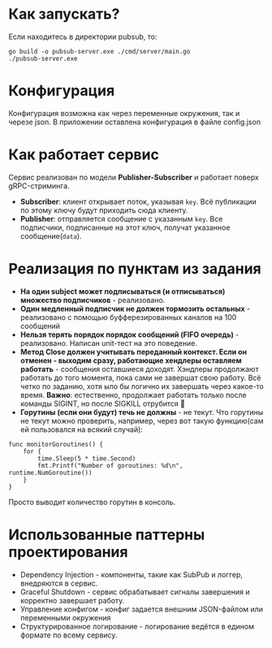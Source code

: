 # Как запускать?
Если находитесь в директории pubsub, то:
```
go build -o pubsub-server.exe ./cmd/server/main.go
./pubsub-server.exe
```
# Конфигурация
Конфигурация возможна как через переменные окружения, так и черезе json. В приложении оставлена конфигурация в файле config.json

# Как работает сервис
Сервис реализован по модели **Publisher-Subscriber** и работает поверх gRPC-стриминга.
- **Subscriber**: клиент открывает поток, указывая `key`. Всё публикации по этому ключу будут приходить сюда клиенту.
- **Publisher**: отправляется сообщение с указанным `key`. Все подписчики, подписанные на этот ключ, получат указанное сообщение(`data`).

# Реализация по пунктам из задания
- **На один subject может подписываться (и отписываться) множество подписчиков** - реализовано.
- **Один медленный подписчик не должен тормозить остальных** - реализовано с помощью буфферезированных каналов на 100 сообщений
- **Нельзя терять порядок порядок сообщений (FIFO очередь)** - реализовано. Написан unit-тест на это поведение. 
- **Метод Close должен учитывать переданный контекст. Если он отменен - выходим сразу, работающие хендлеры оставляем работать** - сообщения оставшиеся доходят. Хэндлеры продолжают работать до того момента, пока сами не завершат свою работу. Всё четко по заданию, хотя ыло бы логично их завершать через какое-то время. **Важно**: естественно, продолжает работать только после команды SIGINT, но после SIGKILL отрубится 🥹
- **Горутины (если они будут) течь не должны** - не текут. 
Что горутины не текут можно проверить, например, через вот такую функцию(сам ей пользовался на всякий случай):
```
func monitorGoroutines() {
	for {
		time.Sleep(5 * time.Second)
		fmt.Printf("Number of goroutines: %d\n", runtime.NumGoroutine())
	}
}
```
Просто выводит количество горутин в консоль.

# Использованные паттерны проектирования
- Dependency Injection - компоненты, такие как SubPub и логгер, внедряются в сервис.
- Graceful Shutdown - сервис обрабатывает сигналы завершения и корректно завершает работу.
- Управление конфигом - конфиг задается внешним JSON-файлом или переменными окружения
- Структурированное логирование - логирование ведётся в едином формате по всему сервису.
